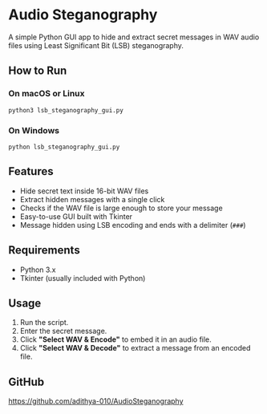 #  Audio Steganography

A simple Python GUI app to hide and extract secret messages in WAV audio files using Least Significant Bit (LSB) steganography.

##  How to Run

### On macOS or Linux
```
python3 lsb_steganography_gui.py
```

### On Windows
```
python lsb_steganography_gui.py
```

##  Features

- Hide secret text inside 16-bit WAV files
- Extract hidden messages with a single click
- Checks if the WAV file is large enough to store your message
- Easy-to-use GUI built with Tkinter
- Message hidden using LSB encoding and ends with a delimiter (`###`)

##  Requirements

- Python 3.x
- Tkinter (usually included with Python)

##  Usage

1. Run the script.
2. Enter the secret message.
3. Click **"Select WAV & Encode"** to embed it in an audio file.
4. Click **"Select WAV & Decode"** to extract a message from an encoded file.

##  GitHub

https://github.com/adithya-010/AudioSteganography
